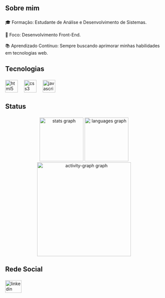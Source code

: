 <h2 align="left">Sobre mim</h2>

###

<p align="left">🎓 Formação: Estudante de Análise e Desenvolvimento de Sistemas.<br><br>🌟 Foco: Desenvolvimento Front-End.<br><br>📚 Aprendizado Contínuo: Sempre buscando aprimorar minhas habilidades em tecnologias web.</p>

###

<h2 align="left">Tecnologias</h2>

###

<div align="left">
  <img src="https://cdn.jsdelivr.net/gh/devicons/devicon/icons/html5/html5-original.svg" height="40" alt="html5 logo"  />
  <img width="12" />
  <img src="https://cdn.jsdelivr.net/gh/devicons/devicon/icons/css3/css3-original.svg" height="40" alt="css3 logo"  />
  <img width="12" />
  <img src="https://cdn.jsdelivr.net/gh/devicons/devicon/icons/javascript/javascript-original.svg" height="40" alt="javascript logo"  />
</div>

###

<h2 align="left">Status</h2>

###

<div align="center">
  <img src="https://github-readme-stats.vercel.app/api?username=LorraneSouzaa&hide_title=false&hide_rank=false&show_icons=true&include_all_commits=true&count_private=true&disable_animations=false&theme=material-palenight&locale=pt-br&hide_border=true&order=1" height="140" alt="stats graph"  />
  <img src="https://github-readme-stats.vercel.app/api/top-langs?username=LorraneSouzaa&locale=pt-br&hide_title=false&layout=compact&card_width=320&langs_count=5&theme=material-palenight&hide_border=true&order=2" height="140" alt="languages graph"  />
  <img src="https://github-readme-activity-graph.vercel.app/graph?username=LorraneSouzaa&radius=16&theme=material-palenight&area=true&order=5&hide_border=false" height="300" alt="activity-graph graph"  />
</div>

###

<h2 align="left">Rede Social</h2>

###

<div align="left">
  <a href="https://www.linkedin.com/in/lorrane-de-souza-6a27b7268/" target="_blank">
    <img src="https://raw.githubusercontent.com/maurodesouza/profile-readme-generator/master/src/assets/icons/social/linkedin/default.svg" width="52" height="40" alt="linkedin logo"  />
  </a>
</div>

###

